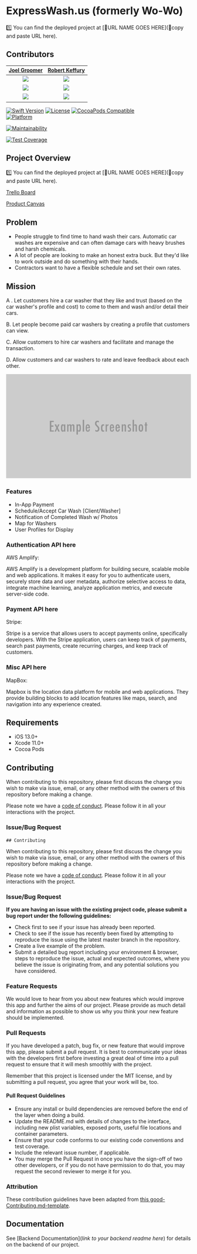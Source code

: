 # ExpressWash.us (formerly Wo-Wo)

1️⃣ You can find the deployed project at [🚫URL NAME GOES HERE](🚫copy and paste URL here).

## Contributors

|                                       [Joel Groomer](https://github.com/joelgroomer)                                        |                                       [Robert Keffury](https://github.com/Keffury1)                                        |                                       
| :-----------------------------------------------------------------------------------------------------------: | :-----------------------------------------------------------------------------------------------------------: |
|                      [<img src="https://github.com/Lambda-School-Labs/wowo-ios/blob/master/README_images/Joel.jpg?raw=true" width = "200" />](https://github.com/joelgroomer)                       |                      [<img src="https://github.com/Lambda-School-Labs/wowo-ios/blob/master/README_images/Robert.png?raw=true" width = "200" />](https://github.com/Keffury1)                       |
|                 [<img src="https://github.com/favicon.ico" width="15"> ](https://github.com/joelgroomer)                 |            [<img src="https://github.com/favicon.ico" width="15"> ](https://github.com/Keffury1)             |
| [ <img src="https://static.licdn.com/sc/h/al2o9zrvru7aqj8e1x2rzsrca" width="15"> ](https://www.linkedin.com/in/joelgroomer/) | [ <img src="https://static.licdn.com/sc/h/al2o9zrvru7aqj8e1x2rzsrca" width="15"> ](https://www.linkedin.com/in/robert-keffury-426188142/) |


[![Swift Version][swift-image]][swift-url]
[![License][license-image]][license-url]
[![CocoaPods Compatible](https://img.shields.io/cocoapods/v/EZSwiftExtensions.svg)](https://cocoapods.org/)  
[![Platform](https://img.shields.io/cocoapods/p/LFAlertController.svg?style=flat)](https://www.apple.com/ios/ios-13/)

[![Maintainability](https://api.codeclimate.com/v1/badges/b0e7997cfcbf8e3931ca/maintainability)](https://codeclimate.com/github/Lambda-School-Labs/wowo-ios/maintainability)

[![Test Coverage](https://api.codeclimate.com/v1/badges/b0e7997cfcbf8e3931ca/test_coverage)](https://codeclimate.com/github/Lambda-School-Labs/wowo-ios/test_coverage)


## Project Overview

1️⃣ You can find the deployed project at [🚫URL NAME GOES HERE](🚫copy and paste URL here).

[Trello Board](https://trello.com/b/LeNRHnQ2/labspt9-wowo)

[Product Canvas](https://www.notion.so/WoWo-Wax-On-Wax-Off-fd2deecea49f462699b5ce23d15cf3ff)


## Problem

- People struggle to find time to hand wash their cars.  Automatic car washes are expensive and can often damage cars with heavy brushes and harsh chemicals.
- A lot of people are looking to make an honest extra buck.  But they'd like to work outside and do something with their hands.
- Contractors want to have a flexible schedule and set their own rates.

## Mission

A . Let customers hire a car washer that they like and trust (based on the car washer's profile and cost) to come to them and wash and/or detail their cars.  

B.  Let people become paid car washers by creating a profile that customers can view.

C. Allow customers to hire car washers and facilitate and manage the transaction.

D. Allow customers and car washers to rate and leave feedback about each other.

![](header.png)

### Features

-    In-App Payment
-    Schedule/Accept Car Wash  [Client/Washer]
-    Notification of Completed Wash w/ Photos
-    Map for Washers
-    User Profiles for Display

### Authentication API here

AWS Amplify:

AWS Amplify is a development platform for building secure, scalable mobile and web applications. It makes it easy for you to authenticate users, securely store data and user metadata, authorize selective access to data, integrate machine learning, analyze application metrics, and execute server-side code.


### Payment API here

Stripe: 

Stripe is a service that allows users to accept payments online, specifically developers. With the Stripe application, users can keep track of payments, search past payments, create recurring charges, and keep track of customers.


### Misc API here

MapBox:

Mapbox is the location data platform for mobile and web applications. They provide building blocks to add location features like maps, search, and navigation into any experience created.


## Requirements

-   iOS 13.0+
-   Xcode 11.0+
-   Cocoa Pods

## Contributing

When contributing to this repository, please first discuss the change you wish to make via issue, email, or any other method with the owners of this repository before making a change.

Please note we have a [code of conduct](./CODE_OF_CONDUCT.md). Please follow it in all your interactions with the project.

### Issue/Bug Request

    ## Contributing

When contributing to this repository, please first discuss the change you wish to make via issue, email, or any other method with the owners of this repository before making a change.

Please note we have a [code of conduct](./code_of_conduct.md). Please follow it in all your interactions with the project.

### Issue/Bug Request

 **If you are having an issue with the existing project code, please submit a bug report under the following guidelines:**
 - Check first to see if your issue has already been reported.
 - Check to see if the issue has recently been fixed by attempting to reproduce the issue using the latest master branch in the repository.
 - Create a live example of the problem.
 - Submit a detailed bug report including your environment & browser, steps to reproduce the issue, actual and expected outcomes,  where you believe the issue is originating from, and any potential solutions you have considered.

### Feature Requests

We would love to hear from you about new features which would improve this app and further the aims of our project. Please provide as much detail and information as possible to show us why you think your new feature should be implemented.

### Pull Requests

If you have developed a patch, bug fix, or new feature that would improve this app, please submit a pull request. It is best to communicate your ideas with the developers first before investing a great deal of time into a pull request to ensure that it will mesh smoothly with the project.

Remember that this project is licensed under the MIT license, and by submitting a pull request, you agree that your work will be, too.

#### Pull Request Guidelines

- Ensure any install or build dependencies are removed before the end of the layer when doing a build.
- Update the README.md with details of changes to the interface, including new plist variables, exposed ports, useful file locations and container parameters.
- Ensure that your code conforms to our existing code conventions and test coverage.
- Include the relevant issue number, if applicable.
- You may merge the Pull Request in once you have the sign-off of two other developers, or if you do not have permission to do that, you may request the second reviewer to merge it for you.

### Attribution

These contribution guidelines have been adapted from [this good-Contributing.md-template](https://gist.github.com/PurpleBooth/b24679402957c63ec426).


## Documentation

See [Backend Documentation](_link to your backend readme here_) for details on the backend of our project.


[swift-image]: https://img.shields.io/badge/swift-3.0-orange.svg
[swift-url]: https://swift.org/
[license-image]: https://img.shields.io/badge/License-MIT-blue.svg
[license-url]: LICENSE
[travis-image]: https://img.shields.io/travis/dbader/node-datadog-metrics/master.svg?style=flat-square
[travis-url]: https://travis-ci.org/dbader/node-datadog-metrics
[codebeat-image]: https://codebeat.co/badges/c19b47ea-2f9d-45df-8458-b2d952fe9dad
[codebeat-url]: https://codebeat.co/projects/github-com-vsouza-awesomeios-com
